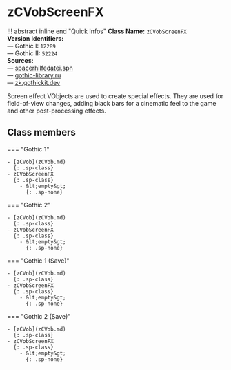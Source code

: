 # zCVobScreenFX

!!! abstract inline end "Quick Infos"
    **Class Name:** `zCVobScreenFX`<br/>
    **Version Identifiers:**<br />
    — Gothic I: `12289`<br/>
    — Gothic II: `52224`<br/>
    **Sources:**<br/>
    — [spacerhilfedatei.sph](https://wiki.worldofgothic.de/doku.php?id=spacer:hilfedatei)<br/>
    — [gothic-library.ru](http://www.gothic-library.ru/publ/zcvobscreenfx/1-1-0-525)<br />
    — [zk.gothickit.dev](https://zk.gothickit.dev/engine/objects/zCVobScreenFX/)

Screen effect VObjects are used to create special effects. They are used for field-of-view changes, adding black bars
for a cinematic feel to the game and other post-processing effects.

## Class members

=== "Gothic 1"

    - [zCVob](zCVob.md)
      {: .sp-class}
    - zCVobScreenFX
      {: .sp-class}
        - &lt;empty&gt;
          {: .sp-none}

=== "Gothic 2"

    - [zCVob](zCVob.md)
      {: .sp-class}
    - zCVobScreenFX
      {: .sp-class}
        - &lt;empty&gt;
          {: .sp-none}

=== "Gothic 1 (Save)"

    - [zCVob](zCVob.md)
      {: .sp-class}
    - zCVobScreenFX
      {: .sp-class}
        - &lt;empty&gt;
          {: .sp-none}

=== "Gothic 2 (Save)"

    - [zCVob](zCVob.md)
      {: .sp-class}
    - zCVobScreenFX
      {: .sp-class}
        - &lt;empty&gt;
          {: .sp-none}
